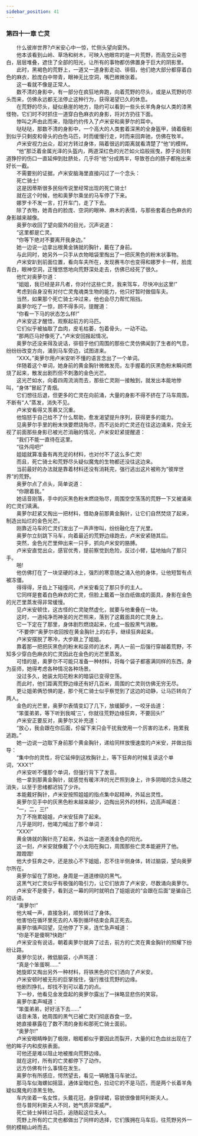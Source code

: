 ```yaml
---
sidebar_position: 41
---
```

### 第四十一章 亡灵  


　　什么彼岸世界?卢米安心中一惊，忙侧头望向窗外。  
　　他本该看到山岭、草场和树木，可映入他眼帘的是一片荒野，而高空云朵苍白，层层堆叠，遮住了全部的阳光，让所有的事物都仿佛置身于巨大的阴影里。  
　　此时，黑褐色的荒野上，一道又一道身影走动、徘徊，他们绝大部分都穿着白色的麻衣，脸庞白中带青，眼神无比空洞，嘴巴微微张着。  
　　这一看就不像是正常人。  
　　数不清的身影中，有一部分在疯狂地奔跑，向着荒野的尽头，或是从荒野的尽头而来，仿佛永远都无法停止这种行为，获得渴望已久的休息。  
　　在荒野的尽头，疑似悬崖的地方，隐约可以看到一些头长羊角身似人类的漆黑怪物，它们时不时抓住一道穿白色麻衣的身影，将对方扔往下面。  
　　惨叫之声由此而来，隐隐约约传入了卢米安和奥萝尔的耳中。  
　　哒哒哒，那数不清的身影中，一个高大的人类套着深黑的全身盔甲，骑着瘦削到似乎只剩皮和骨头的白色马匹，时而缓慢行走，时而来回奔驰，仿佛在牧羊。  
　　卢米安视力出众，趁对方转过身体，隔着很远的距离就看清楚了“他”的模样。  
　　“他”那泛着金属光泽的头盔内，两道深红色的光芒如火焰般摇曳，脖子处则有道狰狞的伤口一直延伸到肚脐处，几乎将“他”分成两半，导致苍白的肠子都拖出来好长一截。  
　　不需要别的证据，卢米安脑海里直接闪过了一个念头：  
　　死亡骑士!  
　　这是因蒂斯很多民俗传说里经常出现的死亡骑士!  
　　就在这个时候，他和奥萝尔乘坐的马车停了下来。  
　　娜罗卡不发一言，打开车门，走了下去。  
　　除了衣物，她青白的脸庞、空洞的眼神、麻木的表情，与那些套着白色麻衣的身影越来越像。  
　　奥萝尔收回了望向窗外的目光，沉声说道：  
　　“这里都是亡灵。  
　　“你等下绝对不要离开我身边。”  
　　她一边说一边拿出根黄金铸就的胸针，戴在了身前。  
　　与此同时，她另外一只手从衣物暗袋里掏出了一把灰黑色的粉末状事物。  
　　卢米安趴到前面位置，看向车夫所在，发现赛韦尔也变得和娜罗卡一样，脸庞青白，眼神空洞，正慢悠悠地向荒野深处走去，仿佛已经死了很久。  
　　他忙对奥萝尔道：  
　　“姐姐，我已经是非凡者，你对付这些亡灵，我来驾车，尽快冲出这里!”  
　　考虑到自身没有对付亡灵鬼魂类生物的能力，他只好暂时做個车夫。  
　　当然，如果那个死亡骑士冲过来，他也会尽力帮忙阻挡。  
　　奥萝尔吃了一惊，顾不得多问，提醒道：  
　　“你看一下马的状态怎么样!”  
　　卢米安这才醒悟，观察起前方的马匹。  
　　它们似乎被抽取了血肉，皮毛枯萎，包着骨头，一动不动。  
　　“那两匹马好像死了。”卢米安回报起情况。  
　　奥萝尔还没来得及说话，徘徊于他们周围的那些亡灵仿佛闻到了生者的气息，纷纷纷改变方向，涌到马车旁边，试图进来。  
　　“XXX。”奥萝尔用卢米安听不懂的语言念出了一个单词。  
　　伴随着这个单词，她身前的黄金胸针微微发亮，左手握着的灰黑色粉末瞬间燃烧了起来，散发出剧烈但不刺激的金色光芒。  
　　这光芒如水，向着四周流淌而去，那些亡灵刚一接触到，就发出本能地惨叫，“身体”冒起了青烟。  
　　它们想往后退，但更多的亡灵在向前涌，大量的身影不得不挤在了马车周围，不断有“人”蒸发，消失不见。  
　　卢米安看得又羡慕又沉重。  
　　他恼怒于自己给不了什么帮助，愈发渴望提升序列，获得更多的能力。  
　　见奥萝尔手里的粉末快要燃烧殆尽，而不远处的亡灵还在往这边涌来，完全无视了前面那些身影已被光芒消融的情况，卢米安赶紧提醒道：  
　　“我们不能一直待在这里。  
　　“往外闯吧!”  
　　姐姐就算准备有再充足的材料，也对付不了这么多亡灵!  
　　而且，死亡骑士和荒野尽头疑似魔鬼的生物都还没往这边来。  
　　当前最好的办法就是靠着材料还没有消耗完，强行逃出这片被称为“彼岸世界”的荒野。  
　　奥萝尔点了点头，简单说道：  
　　“你跟着我。”  
　　她话音刚落，手中的灰黑色粉末燃烧殆尽，周围空空荡荡的荒野一下又被涌来的亡灵们填满。  
　　奥萝尔赶紧又掏出一把材料，借助身前那黄金胸针，让它们自然焚烧了起来，制造出灿烂的金色光芒。  
　　刚靠近马车的亡灵们发出了一声声惨叫，纷纷融化在了光里。  
　　奥萝尔立刻跳下马车，向着最近的荒野边缘跑去，卢米安紧随其后。  
　　突然，金色光芒里伸出来一只手，抓向卢米安的胳膊。  
　　卢米安直觉出众，感官优秀，提前察觉到危险，反过小臂，猛地抽向了那只手。  
　　啪!  
　　他仿佛打在了一块坚硬的冰上，强烈的寒意随之涌入他的身体，让他短暂有点被冻僵。  
　　得得得，牙齿上下碰撞间，卢米安看见了那只手的主人。  
　　它同样是套着白色麻衣的亡灵，但脸上戴着一张白纸做成的面具，身影在金色的光芒里蒸发得非常缓慢。  
　　见卢米安顿住，这古怪的亡灵陡然虚化，就要与他重叠在一块。  
　　这时，一道纯净而神圣的光芒照来，落到了这戴面具的亡灵身上。  
　　它一下定在了那里，身体剧烈燃烧起来，化成一股股黑气消散。  
　　“不要停!”奥萝尔收回按在黄金胸针上的右手，继续狂奔起来。  
　　卢米安摆脱了寒冷，大步跟上了姐姐。  
　　靠着那一把把灰黑色的粉末和巫师的法术，两人一前一后强行穿越着荒野，不知多少穿白色麻衣的亡灵因此在金色的光芒里蒸发。  
　　可惜的是，奥萝尔不可能只准备一种材料，将每个袋子都塞满同样的东西，身为巫师，她得考虑各种情况各种场景。  
　　没过多久，她装太阳花粉末的暗袋已变得空荡。  
　　而此时，他们距离荒野边缘还有好几百米，周围的亡灵则仿佛无穷无尽。  
　　更让姐弟俩恐惧的是，那个死亡骑士似乎察觉到了这边的动静，让马匹转向了两人。  
　　金色的光芒里，奥萝尔表情变幻了几下，放缓脚步，一咬牙齿道：  
　　“笨蛋弟弟，等下听到我喊‘三’，你就往荒野边缘狂奔，不要回头!”  
　　卢米安正要反对，奥萝尔又补充道：  
　　“放心，我会跟在你后面，伱留下来只会干扰我使用一个厉害的法术，拖累我逃跑。”  
　　她一边说一边取下身前那个黄金胸针，递给同样放慢速度的卢米安，并做出指导：  
　　“集中你的灵性，将它延伸到这枚胸针上，等下狂奔的时候复读这个单词，‘XXX’!”  
　　卢米安听不懂那个单词，但强行背下了发音。  
　　他一拿到那黄金胸针，就感觉有暖洋洋的光芒照到身上，许多阴暗的念头随之消失，以至于思绪都迟钝了少许。  
　　本能戴好胸针，卢米安按照姐姐的指点集中起精神，外延出灵性。  
　　奥萝尔见手中的灰黑色粉末越来越少，边掏出另外的材料，边高声喊道：  
　　“一，二，三!”  
　　为了不拖累姐姐，卢米安狂奔了起来。  
　　几乎是同时，他竭力喊出了那个单词：  
　　“XXX!”  
　　黄金铸就的胸针亮了起来，外溢出一道道浅金色的阳光。  
　　这一刻，卢米安就像戴了个小太阳在胸口，周围那些亡灵本能避开了他。  
　　蹬蹬蹬!  
　　他大步狂奔之中，还是放心不下姐姐，忍不住半侧身体，转过脑袋，望向奥萝尔所在。  
　　奥萝尔留在了原地，身周是一道道缭绕的黑气。  
　　这黑气对亡灵似乎有极强的吸引力，让它们放弃了卢米安，尽数涌向奥萝尔。  
　　卢米安不是傻子，看到这一幕的同时就明白了姐姐说的“会跟在后面”是骗自己的话语。  
　　“奥萝尔!”  
　　他大喊一声，直接急刹，顺势转过了身体。  
　　他害怕在循环里死去的人等到循环结束会真正死去。  
　　奥萝尔循声回望，见他停了下来，连忙急声喊道：  
　　“你是不是傻啊?快跑!”  
　　卢米安没有说话，朝着奥萝尔就奔了过去，前方的亡灵在黄金胸针的照耀下纷纷让路。  
　　奥萝尔见状，微低脑袋，小声骂道：  
　　“真是个笨蛋啊……”  
　　她旋即又掏出另外一种材料，将铁黑色的它们洒向了卢米安。  
　　卢米安顿时被无形的巨掌按住，强行推往荒野的边缘。  
　　他剧烈挣扎，却找不到可以着力的点。  
　　下一秒，他看见金发盘起的奥萝尔露出了一抹略显悲伤的笑容。  
　　奥萝尔柔声喊道：  
　　“笨蛋弟弟，好好活下去……”  
　　话音未落，她周围的黑气已被亡灵们彻底吞食一空。  
　　她直接暴露在了数不清的身影和那死亡骑士面前。  
　　“奥萝尔!”  
　　卢米安眼睛睁到了极限，眼眶都似乎要因此而裂开，大量的红色血丝出现在了他的眸子内和皮肤表面。  
　　可他还是难以阻止地被推向荒野边缘。  
　　就在这时，所有的亡灵都停下了动作。  
　　远方仿佛有什么事情在发生。  
　　奥萝尔有所感应，愕然望去，看见一辆敞篷马车驶过。  
　　那马车似海螺如摇篮，通体呈暗红色，拉动它的不是马匹，而是两个长着羊角疑似魔鬼的漆黑生物。  
　　车内坐着一名女性，头戴花冠，身穿绿裙，容貌很像普阿利斯夫人。  
　　但与普阿利斯夫人不同，她气质非常威严。  
　　死亡骑士掉转过马匹，追随起这位夫人。  
　　荒野上所有的亡灵也都做出了同样的选择，它们簇拥在马车后，往荒野另外一侧的模糊山岭而去。  
